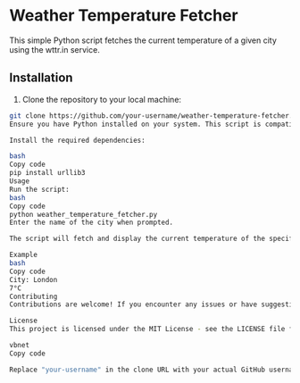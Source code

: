 # Weather Temperature Fetcher

This simple Python script fetches the current temperature of a given city using the wttr.in service.

## Installation

1. Clone the repository to your local machine:

```bash
git clone https://github.com/your-username/weather-temperature-fetcher.git
Ensure you have Python installed on your system. This script is compatible with Python 3.

Install the required dependencies:

bash
Copy code
pip install urllib3
Usage
Run the script:
bash
Copy code
python weather_temperature_fetcher.py
Enter the name of the city when prompted.

The script will fetch and display the current temperature of the specified city.

Example
bash
Copy code
City: London
7°C
Contributing
Contributions are welcome! If you encounter any issues or have suggestions for improvements, please feel free to open an issue or create a pull request.

License
This project is licensed under the MIT License - see the LICENSE file for details.

vbnet
Copy code

Replace "your-username" in the clone URL with your actual GitHub username. This README provides basic information about your project, including installation instructions, usage guidelines, an example, information about contributing, and licensing details. Feel free to customize it further to suit your project's specific needs.




